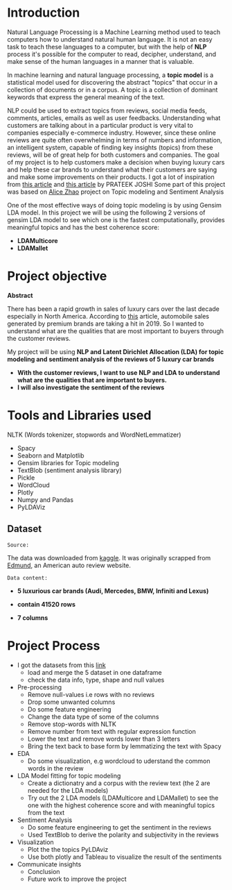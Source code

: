 # Introduction #

Natural Language Processing is a Machine Learning method used to teach computers how to understand natural human language. It is not an easy task to teach these languages to a computer, but with the help of **NLP** process it's possible for the computer to read, decipher, understand, and make sense of the human languages in a manner that is valuable. 

In machine learning and natural language processing, a **topic model** is a statistical model used for discovering the abstract "topics" that occur in a collection of documents or in a corpus. A topic is a collection of dominant keywords that express the general meaning of the text.

NLP could be used to extract topics from reviews, social media feeds, comments, articles, emails as well as user feedbacks. Understanding what customers are talking about in a particular product is very vital to companies especially e-commerce industry. However, since these online reviews are quite often overwhelming in terms of numbers and information, an intelligent system, capable of finding key insights (topics) from these reviews, will be of great help for both customers and companies. The goal of my project is to help customers make a decision when buying luxury cars and help these car brands to understand what their customers are saying and make some improvements on their products. 
I got a lot of inspiration from [this article](https://www.machinelearningplus.com/nlp/topic-modeling-gensim-python/) and [this article](https://www.analyticsvidhya.com/blog/2018/10/mining-online-reviews-topic-modeling-lda/) by PRATEEK JOSHI
Some part of this project was based on [Alice Zhao](https://github.com/adashofdata/nlp-in-python-tutorial) project on Topic modeling and Sentiment Analysis

One of the most effective ways of doing topic modeling is by using Gensim LDA model. In this project we will be using the following 2 versions of gensim LDA model to see which one is the fastest computationally, provides meaningful topics and has the best coherence score:
*  **LDAMulticore**
*  **LDAMallet**

# Project objective #
  **Abstract**

There has been a rapid growth in sales of luxury cars over the last decade especially in North America. According to [this](https://driving.ca/audi/q5/features/feature-story/canadas-10-best-selling-luxury-vehicles-in-2019s-first-half) article, automobile sales generated by premium brands are taking a hit in 2019. So I wanted to understand what are the qualities that are most important to buyers through the customer reviews.

My project will be using **NLP and Latent Dirichlet Allocation (LDA) for topic modeling and sentiment analysis of the reviews of 5 luxury car brands**

*  **With the customer reviews, I want to use NLP and LDA to understand what are the qualities that are important to buyers.** 
*  **I will also investigate the sentiment of the reviews**

# Tools and Libraries used #
NLTK (Words tokenizer, stopwords and WordNetLemmatizer)
* Spacy
* Seaborn and Matplotlib
* Gensim libraries for Topic modeling
* TextBlob (sentiment analysis library)
* Pickle
* WordCloud
* Plotly
* Numpy and Pandas
* PyLDAViz
## Dataset ##

    Source:
    
 The data was downloaded from [kaggle](kaggle.com). It was originally scrapped from [Edmund](Edmund.com), an American auto review website.
        
    Data content:
    
*  **5 luxurious car brands (Audi, Mercedes, BMW, Infiniti and Lexus)**

*  **contain 41520 rows**

*  **7 columns**
# Project Process #
* I got the datasets from this [link](https://www.kaggle.com/ankkur13/edmundsconsumer-car-ratings-and-reviews)
   * load and merge the 5 dataset in one dataframe
   * check the data info, type, shape and null values
* Pre-processing
   * Remove null-values i.e rows with no reviews
   * Drop some unwanted columns
   * Do some feature engineering
   * Change the data type of some of the columns
   * Remove stop-words with NLTK
   * Remove number from text with regular expression function
   * Lower the text and remove words lower than 3 letters
   * Bring the text back to base form by lemmatizing the text with Spacy
* EDA
    * Do some visualization, e.g wordcloud to uderstand the common words in the review
* LDA Model fitting for topic modeling 
   * Create a dictionatry and a corpus with the review text (the 2 are needed for the LDA models) 
   * Try out the 2 LDA models (LDAMulticore and LDAMallet) to see the one with the highest coherence score and with meaningful topics from the text
*  Sentiment Analysis
   * Do some feature engineering to get the sentiment in the reviews
   * Used TextBlob to derive the polarity and subjectivity in the reviews
* Visualization
   * Plot the the topics PyLDAviz
   * Use both plotly and Tableau to visualize the result of the sentiments
*  Communicate insights
   * Conclusion
   * Future work to improve the project 
